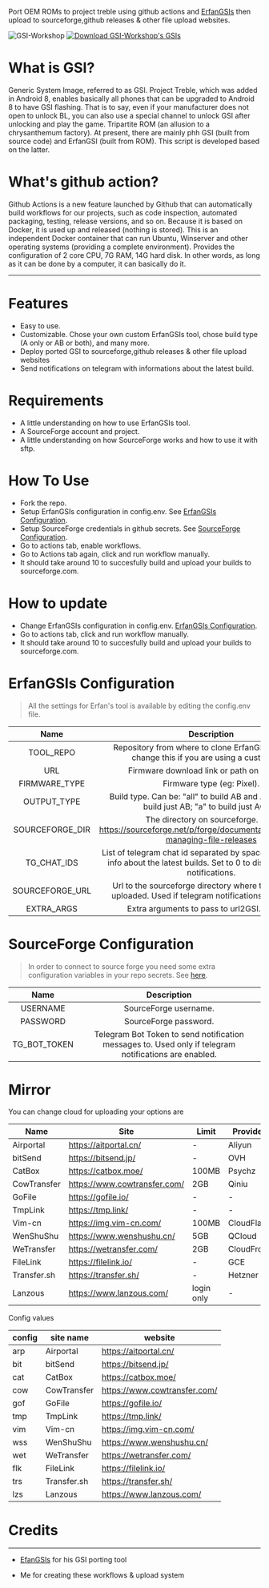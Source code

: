 Port OEM ROMs to project treble using github actions and [ErfanGSIs](https://github.com/erfanoabdi/ErfanGSIs) then upload to sourceforge,github releases & other file upload websites.

![GSI-Workshop](https://github.com/XenonTheInertG/GSI-Workshop/actions/workflows/Xenon-CI.yml/badge.svg)
[![Download GSI-Workshop's GSIs](https://img.shields.io/sourceforge/dt/yumi-project.svg)](https://sourceforge.net/projects/gsi-workshop/files/latest/download)

# What is GSI?
Generic System Image, referred to as GSI.
Project Treble, which was added in Android 8, enables basically all phones that can be upgraded to Android 8 to have GSI flashing. That is to say, even if your manufacturer does not open to unlock BL, you can also use a special channel to unlock GSI after unlocking and play the game. Tripartite ROM (an allusion to a chrysanthemum factory).
At present, there are mainly phh GSI (built from source code) and ErfanGSI (built from ROM). This script is developed based on the latter.

# What's github action?
Github Actions is a new feature launched by Github that can automatically build workflows for our projects, such as code inspection, automated packaging, testing, release versions, and so on. Because it is based on Docker, it is used up and released (nothing is stored).
This is an independent Docker container that can run Ubuntu, Winserver and other operating systems (providing a complete environment). Provides the configuration of 2 core CPU, 7G RAM, 14G hard disk.
In other words, as long as it can be done by a computer, it can basically do it.

------------------------------------------------------------------------------------------------------------------------------------------------------------------------------------------------------------------------------------------------------------------------------------------------------------------------------------------------------
# Features
- Easy to use.
- Customizable. Chose your own custom ErfanGSIs tool, chose build type (A only or AB or both), and many more.
- Deploy ported GSI to sourceforge,github releases & other file upload websites
- Send notifications on telegram with informations about the latest build.

# Requirements
- A little understanding on how to use ErfanGSIs tool.
- A SourceForge account and project.
- A little understanding on how SourceForge works and how to use it with sftp.

# How To Use
- Fork the repo.
- Setup ErfanGSIs configuration in config.env. See [ErfanGSIs Configuration](#ErfanGSIs-Configuration).
- Setup SourceForge credentials in github secrets. See [SourceForge Configuration](#SourceForge-Configuration).
- Go to actions tab, enable workflows.
- Go to Actions tab again, click and run workflow manually.
- It should take around 10 to succesfully build and upload your builds to sourceforge.com.

# How to update
- Change ErfanGSIs configuration in config.env. [ErfanGSIs Configuration](#ErfanGSIs-Configuration).
- Go to actions tab, click and run workflow manually.
- It should take around 10 to succesfully build and upload your builds to sourceforge.com.

# ErfanGSIs Configuration
> All the settings for Erfan's tool is available by editing the config.env file.

**Name**|**Description**|**Required**
:-----:|:-----:|:-----:
  TOOL\_REPO| Repository from where to clone ErfanGSIs tool. Only change this if you are using a custom one.
  URL| Firmware download link or path on the repo.
  FIRMWARE\_TYPE| Firmware type (eg: Pixel).
  OUTPUT\_TYPE| Build type. Can be: "all" to build AB and AOnly; "ab" to build just AB; "a" to build just AOnly.
  SOURCEFORGE\_DIR| The directory on sourceforge. See: https://sourceforge.net/p/forge/documentation/SFTP/#for-managing-file-releases
  TG\_CHAT\_IDS| List of telegram chat id separated by space where to send info about the latest builds. Set to 0 to disable telegram notifications.
  SOURCEFORGE\_URL| Url to the sourceforge directory where the builds are uploaded. Used if telegram notifications are enabled.
  EXTRA\_ARGS| Extra arguments to pass to url2GSI.sh script.

# SourceForge Configuration

> In order to connect to source forge you need some extra configuration variables in your repo secrets. See [here](https://docs.github.com/en/actions/reference/encrypted-secrets).

**Name** | **Description**
:-----:|:-----:
USERNAME | SourceForge username.
PASSWORD | SourceForge password.
TG_BOT_TOKEN | Telegram Bot Token to send notification messages to. Used only if telegram notifications are enabled.

# Mirror
You can change cloud for uploading your options are

|  Name   | Site  | Limit | Provider |
|  ----  | ----  |  ----  |  ----  |
| Airportal | https://aitportal.cn/ | - | Aliyun |
| bitSend | https://bitsend.jp/ | - | OVH |
| CatBox | https://catbox.moe/ | 100MB | Psychz |
| CowTransfer | https://www.cowtransfer.com/ | 2GB | Qiniu |
| GoFile | https://gofile.io/ | - | - |
| TmpLink | https://tmp.link/ | - | - |
| Vim-cn | https://img.vim-cn.com/ | 100MB | CloudFlare |
| WenShuShu | https://www.wenshushu.cn/ | 5GB | QCloud |
| WeTransfer | https://wetransfer.com/ | 2GB | CloudFront |
| FileLink | https://filelink.io/ | - | GCE |
| Transfer.sh | https://transfer.sh/ | - | Hetzner |
| Lanzous | https://www.lanzous.com/ | login only | - |

Config values

| config | site name | website |
|  ----  | ----  |  ----  |
|  arp  |  Airportal  |  https://aitportal.cn/ |
|  bit  |  bitSend  |  https://bitsend.jp/ |
|  cat  |  CatBox  |  https://catbox.moe/
|  cow  |  CowTransfer  |  https://www.cowtransfer.com/ |
|  gof  |  GoFile  |  https://gofile.io/ |
|  tmp  |  TmpLink  |  https://tmp.link/ |
|  vim  |  Vim-cn  |  https://img.vim-cn.com/ |
|  wss  |  WenShuShu  |  https://www.wenshushu.cn/ |
|  wet  |  WeTransfer  |  https://wetransfer.com/ |
|  flk  |  FileLink  |  https://filelink.io/ |
|  trs  |  Transfer.sh  |  https://transfer.sh/ |
|  lzs  |  Lanzous  |  https://www.lanzous.com/ |

# Credits
--------
- [EfanGSIs](github.com/erfanoadbi) for his GSI porting tool

- Me for creating these workflows & upload system

